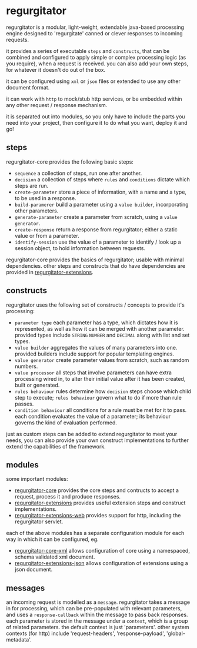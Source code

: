 regurgitator
============
regurgitator is a modular, light-weight, extendable java-based processing engine designed to 'regurgitate' canned or clever responses to incoming requests.

it provides a series of executable ``steps`` and ``constructs``, that can be combined and configured to apply simple or complex processing logic (as you require), when a request is received.
you can also add your own steps, for whatever it doesn't do out of the box. 

it can be configured using ``xml`` or ``json`` files or extended to use any other document format.

it can work with ``http`` to mock/stub http services, or be embedded within any other request / response mechanism.

it is separated out into modules, so you only have to include the parts you need into your project, then configure it to do what you want, deploy it and go!

steps
-----

regurgitator-core provides the following basic steps:
- ``sequence`` a collection of steps, run one after another.
- ``decision`` a collection of steps where ``rules`` and ``conditions`` dictate which steps are run.
- ``create-parameter`` store a piece of information, with a name and a type, to be used in a response.
- ``build-paramerer`` build a parameter using a ``value builder``, incorporating other parameters.
- ``generate-parameter`` create a parameter from scratch, using a ``value generator``.
- ``create-response`` return a response from regurgitator; either a static value or from a parameter.
- ``identify-session`` use the value of a parameter to identify / look up a session object, to hold information between requests.

regurgitator-core provides the basics of regurgitator; usable with minimal dependencies. other steps and constructs that do have dependencies are provided in [regurgitator-extensions](https://github.com/talmeym/regurgitator-extensions).

constructs
----------

regurgitator uses the following set of constructs / concepts to provide it's processing:
- ``parameter type`` each parameter has a type, which dictates how it is represented, as well as how it can be merged with another parameter. provided types include ``STRING`` ``NUMBER`` and ``DECIMAL`` along with list and set types.
- ``value builder`` aggregates the values of many parameters into one. provided builders include support for popular templating engines. 
- ``value generator`` create parameter values from scratch, such as random numbers.
- ``value processor`` all steps that involve parameters can have extra processing wired in, to alter their initial value after it has been created, built or generated.
- ``rules behaviour`` rules determine how ``decision`` steps choose which child step to execute; ``rules behaviour`` govern what to do if more than rule passes.
- ``condition behaviour`` all conditions for a rule must be met for it to pass. each condition evaluates the value of a parameter; its behaviour governs the kind of evaluation performed.

just as custom steps can be added to extend regurgitator to meet your needs, you can also provide your own construct implementations to further extend the capabilities of the framework. 

modules
-------

some important modules:

- [regurgitator-core](https://github.com/talmeym/regurgitator-core) provides the core steps and contructs to accept a request, process it and produce responses.
- [regurgitator-extensions](https://github.com/talmeym/regurgitator-extensions) provides useful extension steps and construct implementations.
- [regurgitator-extensions-web](https://github.com/talmeym/regurgitator-extensions-web) provides support for http, including the regurgitator servlet.

each of the above modules has a separate configuration module for each way in which it can be configured, eg.

- [regurgitator-core-xml](https://github.com/talmeym/regurgitator-core-xml) allows configuration of core using a namespaced, schema validated xml document.
- [regurgitator-extensions-json](https://github.com/talmeym/regurgitator-core-json) allows configuration of extensions using a json document.


messages
--------

an incoming request is modelled as a ``message``. regurgitator takes a message in for processing, which can be pre-populated with relevant parameters, and uses a ``response-callback`` within the message to pass back responses. each parameter is stored in the message under a ``context``, which is a group of related parameters. the default context is just 'parameters'. other system contexts (for http) include 'request-headers', 'response-payload', 'global-metadata'.
